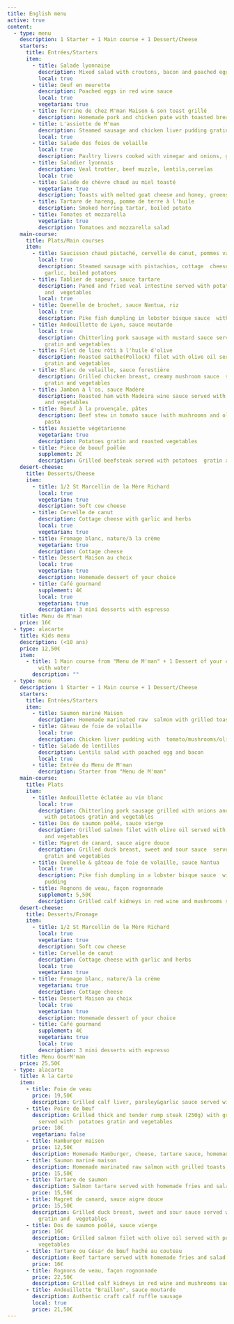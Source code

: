 ```yaml
---
title: English menu
active: true
content:
  - type: menu
    description: 1 Starter + 1 Main course + 1 Dessert/Cheese
    starters:
      title: Entrées/Starters
      item:
        - title: Salade lyonnaise
          description: Mixed salad with croutons, bacon and poached egg
          local: true
        - title: Oeuf en meurette
          description: Poached eggs in red wine sauce
          local: true
          vegetarian: true
        - title: Terrine de chez M'man Maison & son toast grillé
          description: Homemade pork and chicken pate with toasted bread
        - title: L'assiette de M'man
          description: Steamed sausage and chicken liver pudding gratinated
          local: true
        - title: Salade des foies de volaille
          local: true
          description: Paultry livers cooked with vinegar and onions, greens
        - title: Saladier lyonnais
          description: Veal trotter, beef muzzle, lentils,cervelas
          local: true
        - title: Salade de chèvre chaud au miel toasté
          vegetarian: true
          description: Toasts with melted goat cheese and honey, greens
        - title: Tartare de hareng, pomme de terre à l'huile
          description: Smoked herring tartar, boiled potato
        - title: Tomates et mozzarella
          vegetarian: true
          description: Tomatoes and mozzarella salad
    main-course:
      title: Plats/Main courses
      item:
        - title: Saucisson chaud pistaché, cervelle de canut, pommes vapeurs
          local: true
          description: Steamed sausage with pistachios, cottage  cheese with herbs and
            garlic, boiled potatoes
        - title: Tablier de sapeur, sauce tartare
          description: Paned and fried veal intestine served with potatoes gratin
            and  vegetables
          local: true
        - title: Quenelle de brochet, sauce Nantua, riz
          local: true
          description: Pike fish dumpling in lobster bisque sauce  with white rice
        - title: Andouillette de Lyon, sauce moutarde
          local: true
          description: Chitterling pork sausage with mustard sauce served  with potatoes
            gratin and vegetables
        - title: Filet de lieu rôti à l'huile d'olive
          description: Roasted saithe(Pollock) filet with olive oil served with  potatoes
            gratin and vegetables
        - title: Blanc de volaille, sauce forestière
          description: Grilled chicken breast, creamy mushroom sauce  served with potatoes
            gratin and vegetables
        - title: Jambon à l'os, sauce Madère
          description: Roasted ham with Madeira wine sauce served with  potatoes gratin
            and vegetables
        - title: Boeuf à la provençale, pâtes
          description: Beef stew in tomato sauce (with mushrooms and olives), served with
            pasta
        - title: Assiette végétarienne
          vegetarian: true
          description: Potatoes gratin and roasted vegetables
        - title: Pièce de boeuf poêlée
          supplement: 2€
          description: Grilled beefsteak served with potatoes  gratin and vegetables
    desert-cheese:
      title: Desserts/Cheese
      item:
        - title: 1/2 St Marcellin de la Mère Richard
          local: true
          vegetarian: true
          description: Soft cow cheese
        - title: Cervelle de canut
          description: Cottage cheese with garlic and herbs
          local: true
          vegetarian: true
        - title: Fromage blanc, nature/à la crème
          vegetarian: true
          description: Cottage cheese
        - title: Dessert Maison au choix
          local: true
          vegetarian: true
          description: Homemade dessert of your choice
        - title: Café gourmand
          supplement: 4€
          local: true
          vegetarian: true
          description: 3 mini desserts with espresso
    title: Menu de M'man
    price: 16€
  - type: alacarte
    title: Kids menu
    description: (<10 ans)
    price: 12,50€
    item:
      - title: 1 Main course from "Menu de M'man" + 1 Dessert of your choice + 1 Sirop
          with water
        description: ""
  - type: menu
    description: 1 Starter + 1 Main course + 1 Dessert/Cheese
    starters:
      title: Entrées/Starters
      item:
        - title: Saumon mariné Maison
          description: Homemade marinated raw  salmon with grilled toasts
        - title: Gâteau de foie de volaille
          local: true
          description: Chicken liver pudding with  tomato/mushrooms/olives sauce
        - title: Salade de lentilles
          description: Lentils salad with poached egg and bacon
          local: true
        - title: Entrée du Menu de M'man
          description: Starter from "Menu de M'man"
    main-course:
      title: Plats
      item:
        - title: Andouillette éclatée au vin blanc
          local: true
          description: Chitterling pork sausage grilled with onions and  white wine served
            with potatoes gratin and vegetables
        - title: Dos de saumon poêlé, sauce vierge
          description: Grilled salmon filet with olive oil served with  potatoes gratin
            and vegetables
        - title: Magret de canard, sauce aigre douce
          description: Grilled duck breast, sweet and sour sauce  served with potatoes
            gratin and vegetables
        - title: Quenelle & gâteau de foie de volaille, sauce Nantua
          local: true
          description: Pike fish dumpling in a lobster bisque sauce  with chicken liver
            pudding
        - title: Rognons de veau, façon rognonnade
          supplement: 5,50€
          description: Grilled calf kidneys in red wine and mushrooms sauce
    desert-cheese:
      title: Desserts/Fromage
      item:
        - title: 1/2 St Marcellin de la Mère Richard
          local: true
          vegetarian: true
          description: Soft cow cheese
        - title: Cervelle de canut
          description: Cottage cheese with garlic and herbs
          local: true
          vegetarian: true
        - title: Fromage blanc, nature/à la crème
          vegetarian: true
          description: Cottage cheese
        - title: Dessert Maison au choix
          local: true
          vegetarian: true
          description: Homemade dessert of your choice
        - title: Café gourmand
          supplement: 4€
          vegetarian: true
          local: true
          description: 3 mini desserts with espresso
    title: Menu GourM'man
    price: 25,50€
  - type: alacarte
    title: A la Carte
    item:
      - title: Foie de veau
        price: 19,50€
        description: Grilled calf liver, parsley&garlic sauce served with mashed potatoes
      - title: Poire de bœuf
        description: Grilled thick and tender rump steak (250g) with grilled shallots
          served with  potatoes gratin and vegetables
        price: 18€
        vegetarian: false
      - title: Hamburger maison
        price: 12,50€
        description: Homemade Hamburger, cheese, tartare sauce, homemade fries and salad
      - title: Saumon mariné maison
        description: Homemade marinated raw salmon with grilled toasts
        price: 15,50€
      - title: Tartare de saumon
        description: Salmon tartare served with homemade fries and salad
        price: 15,50€
      - title: Magret de canard, sauce aigre douce
        price: 15,50€
        description: Grilled duck breast, sweet and sour sauce served with potatoes
          gratin and  vegetables
      - title: Dos de saumon poêlé, sauce vierge
        price: 16€
        description: Grilled salmon filet with olive oil served with potatoes gratin and
          vegetables
      - title: Tartare ou César de bœuf haché au couteau
        description: Beef tartare served with homemade fries and salad
        price: 16€
      - title: Rognons de veau, façon rognonnade
        price: 22,50€
        description: Grilled calf kidneys in red wine and mushrooms sauce
      - title: Andouillette "Braillon", sauce moutarde
        description: Authentic craft calf ruffle sausage
        local: true
        price: 21,50€
---
```

